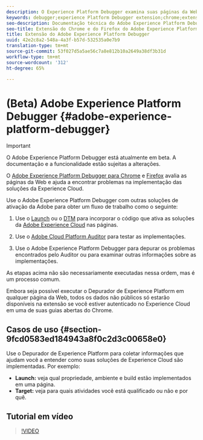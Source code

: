 ```yaml
---
description: O Experience Platform Debugger examina suas páginas da Web e ajuda a encontrar problemas com a implementação das soluções para Experience Cloud
keywords: debugger;experience Platform Debugger extension;chrome;extension
seo-description: Documentação técnica do Adobe Experience Platform Debugger Chrome e Firefox Extension - examine suas páginas da Web e entenda os problemas com as implementações da solução de Experience Cloud
seo-title: Extensão do Chrome e do Firefox do Adobe Experience Platform Debugger
title: Extensão do Adobe Experience Platform Debugger
uuid: 42e2c8a2-548a-4a3f-b57d-532535a0e7b9
translation-type: tm+mt
source-git-commit: 53f027d5a5ae56c7a8e812b10a2649a38df3b31d
workflow-type: tm+mt
source-wordcount: '312'
ht-degree: 65%

---
```



# (Beta) Adobe Experience Platform Debugger {#adobe-experience-platform-debugger}

>[!IMPORTANT]
>
>O Adobe Experience Platform Debugger está atualmente em beta. A documentação e a funcionalidade estão sujeitas a alterações.

O [Adobe Experience Platform Debugger para Chrome](https://chrome.google.com/webstore/detail/adobe-experience-cloud-de/ocdmogmohccmeicdhlhhgepeaijenapj) e [Firefox](https://addons.mozilla.org/pt-BR/firefox/addon/adobe-experience-platform-dbg/) avalia as páginas da Web e ajuda a encontrar problemas na implementação das soluções da Experience Cloud.

Use o Adobe Experience Platform Debugger com outras soluções de ativação da Adobe para obter um fluxo de trabalho como o seguinte:

1. Use o [Launch](https://docs.adobe.com/content/help/pt-BR/launch/using/overview.html) ou o [DTM](https://docs.adobe.com/content/help/pt-BR/dtm/using/dtm-home.html) para incorporar o código que ativa as soluções da [Adobe Experience Cloud](https://docs.adobe.com/content/help/pt-BR/core-services/interface/experience-cloud.html) nas páginas.

1. Use o [Adobe Cloud Platform Auditor](https://docs.adobe.com/content/help/pt-BR/auditor/using/overview.html) para testar as implementações.
1. Use o Adobe Experience Platform Debugger para depurar os problemas encontrados pelo Auditor ou para examinar outras informações sobre as implementações.

As etapas acima não são necessariamente executadas nessa ordem, mas é um processo comum.

Embora seja possível executar o Depurador de Experience Platform em qualquer página da Web, todos os dados não públicos só estarão disponíveis na extensão se você estiver autenticado no Experience Cloud em uma de suas guias abertas do Chrome.

## Casos de uso {#section-9fcd0583ed184943a8f0c2d3c00658e0}

Use o Depurador de Experience Platform para coletar informações que ajudam você a entender como suas soluções de Experience Cloud são implementadas. Por exemplo:

* **Launch:** veja qual propriedade, ambiente e build estão implementados em uma página.
* **Target:** veja para quais atividades você está qualificado ou não e por quê.

## Tutorial em vídeo

>[!VIDEO](https://video.tv.adobe.com/v/32156?quality=12&learn=on)
